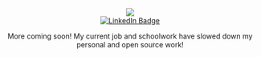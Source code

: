 <div id="header" align="center">
  <img src="https://media.giphy.com/media/RbDKaczqWovIugyJmW/giphy.gif"/>
<div id="badges"> 
  <a href="https://www.linkedin.com/in/ian-kinkead-a2461b219">
    <img src="https://img.shields.io/badge/LinkedIn-blue?style=for-the-badge&logo=linkedin&logoColor=white" alt="LinkedIn Badge"/>
  </a>
</div> 
  <img src="https://komarev.com/ghpvc/?username=kinkeadian25&style=flat-square&color=blue" alt=""/>

  More coming soon! My current job and schoolwork have slowed down my personal and open source work!
